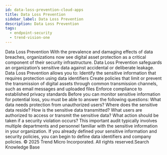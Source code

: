 ```yaml
---
id: data-loss-prevention-cloud-apps
title: Data Loss Prevention
sidebar_label: Data Loss Prevention
description: Data Loss Prevention
tags:
  - endpoint-security
  - trend-vision-one
---
```


 Data Loss Prevention With the prevalence and damaging effects of data breaches, organizations now see digital asset protection as a critical component of their security infrastructure. Data Loss Prevention safeguards an organization’s sensitive data against accidental or deliberate leakage. Data Loss Prevention allows you to: Identify the sensitive information that requires protection using data identifiers Create policies that limit or prevent the transmission of digital assets through common transmission channels, such as email messages and uploaded files Enforce compliance to established privacy standards Before you can monitor sensitive information for potential loss, you must be able to answer the following questions: What data needs protection from unauthorized users? Where does the sensitive data reside? How is the sensitive data transmitted? What users are authorized to access or transmit the sensitive data? What action should be taken if a security violation occurs? This important audit typically involves multiple departments and personnel familiar with the sensitive information in your organization. If you already defined your sensitive information and security policies, you can begin to define data identifiers and company policies. © 2025 Trend Micro Incorporated. All rights reserved.Search Knowledge Base